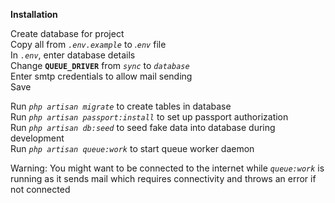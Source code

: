 **Installation**

Create database for project\
Copy all from _`.env.example`_ to _.`env`_ file\
In _`.env`_, enter database details\
Change **`QUEUE_DRIVER`** from _`sync`_ to _`database`_\
Enter smtp credentials to allow mail sending\
Save

Run _`php artisan migrate`_ to create tables in database\
Run _`php artisan passport:install`_ to set up passport authorization\
Run _`php artisan db:seed`_ to seed fake data into database during development\
Run _`php artisan queue:work`_ to start queue worker daemon

Warning: You might want to be connected to the internet while _`queue:work`_ is running as it sends mail which requires connectivity and throws an error if not connected
